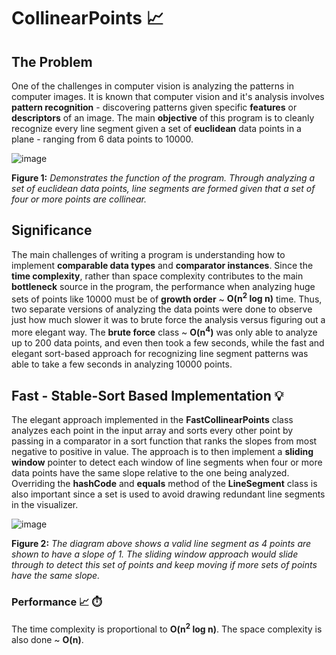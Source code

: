 # CollinearPoints :chart_with_upwards_trend:	

## The Problem
One of the challenges in computer vision is analyzing the patterns in computer images.  It is known that computer vision and it's analysis involves **pattern recognition** - discovering patterns given specific **features** or **descriptors** of an image.  The main **objective** of this program is to cleanly recognize every line segment given a set of **euclidean** data points in a plane - ranging from 6 data points to 10000.

![image](https://user-images.githubusercontent.com/68613171/167939564-4be47e15-85d3-415c-b115-9e2d13da3014.png)

**Figure 1:**  _Demonstrates the function of the program.  Through analyzing a set of euclidean data points, line segments are formed given that a set of four or more points are collinear._

## Significance
The main challenges of writing a program is understanding how to implement **comparable data types** and **comparator instances**.  Since the **time complexity**, rather than space complexity contributes to the main **bottleneck** source in the program, the performance when analyzing huge sets of points like 10000 must be of **growth order** ~ **O(n<sup>2</sup> log n)** time.  Thus, two separate versions of analyzing the data points were done to observe just how much slower it was to brute force the analysis versus figuring out a more elegant way.  The **brute force** class ~ **O(n<sup>4</sup>)** was only able to analyze up to 200 data points, and even then took a few seconds, while the fast and elegant sort-based approach for recognizing line segment patterns was able to take a few seconds in analyzing 10000 points.  

## Fast - Stable-Sort Based Implementation 💡
The elegant approach implemented in the **FastCollinearPoints** class analyzes each point in the input array and sorts every other point by passing in a comparator in a sort function that ranks the slopes from most negative to positive in value. The approach is to then implement a **sliding window** pointer to detect each window of line segments when four or more data points have the same slope relative to the one being analyzed.  Overriding the **hashCode** and **equals** method of the **LineSegment** class is also important since a set is used to avoid drawing redundant line segments in the visualizer.

![image](https://user-images.githubusercontent.com/68613171/167945826-99ce1efe-cc5b-4254-83df-0476eea11f38.png)

**Figure 2:**  _The diagram above shows a valid line segment as 4 points are shown to have a slope of 1.  The sliding window approach would slide through to detect this set of points and keep moving if more sets of points have the same slope._

### Performance :chart_with_upwards_trend: :stopwatch:
The time complexity is proportional to **O(n<sup>2</sup> log n)**.  The space complexity is also done ~ **O(n)**.


